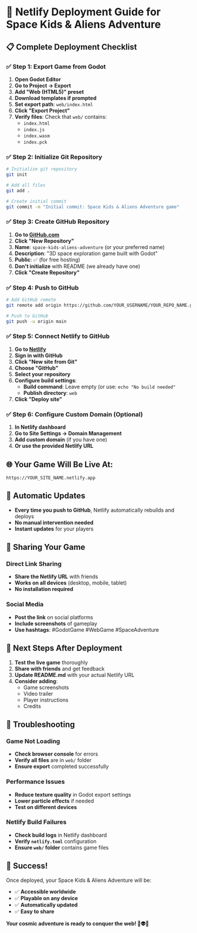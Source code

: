 # 🚀 Netlify Deployment Guide for Space Kids & Aliens Adventure

## 📋 Complete Deployment Checklist

### ✅ Step 1: Export Game from Godot
1. **Open Godot Editor**
2. **Go to Project → Export**
3. **Add "Web (HTML5)" preset**
4. **Download templates if prompted**
5. **Set export path**: `web/index.html`
6. **Click "Export Project"**
7. **Verify files**: Check that `web/` contains:
   - `index.html`
   - `index.js`
   - `index.wasm`
   - `index.pck`

### ✅ Step 2: Initialize Git Repository
```bash
# Initialize git repository
git init

# Add all files
git add .

# Create initial commit
git commit -m "Initial commit: Space Kids & Aliens Adventure game"
```

### ✅ Step 3: Create GitHub Repository
1. **Go to [GitHub.com](https://github.com)**
2. **Click "New Repository"**
3. **Name**: `space-kids-aliens-adventure` (or your preferred name)
4. **Description**: "3D space exploration game built with Godot"
5. **Public**: ✅ (for free hosting)
6. **Don't initialize** with README (we already have one)
7. **Click "Create Repository"**

### ✅ Step 4: Push to GitHub
```bash
# Add GitHub remote
git remote add origin https://github.com/YOUR_USERNAME/YOUR_REPO_NAME.git

# Push to GitHub
git push -u origin main
```

### ✅ Step 5: Connect Netlify to GitHub
1. **Go to [Netlify](https://app.netlify.com/signup/start/connect/repos)**
2. **Sign in with GitHub**
3. **Click "New site from Git"**
4. **Choose "GitHub"**
5. **Select your repository**
6. **Configure build settings**:
   - **Build command**: Leave empty (or use: `echo "No build needed"`
   - **Publish directory**: `web`
7. **Click "Deploy site"**

### ✅ Step 6: Configure Custom Domain (Optional)
1. **In Netlify dashboard**
2. **Go to Site Settings → Domain Management**
3. **Add custom domain** (if you have one)
4. **Or use the provided Netlify URL**

## 🌐 Your Game Will Be Live At:
`https://YOUR_SITE_NAME.netlify.app`

## 🔄 Automatic Updates
- **Every time you push to GitHub**, Netlify automatically rebuilds and deploys
- **No manual intervention needed**
- **Instant updates** for your players

## 📱 Sharing Your Game

### Direct Link Sharing
- **Share the Netlify URL** with friends
- **Works on all devices** (desktop, mobile, tablet)
- **No installation required**

### Social Media
- **Post the link** on social platforms
- **Include screenshots** of gameplay
- **Use hashtags**: #GodotGame #WebGame #SpaceAdventure

## 🎯 Next Steps After Deployment

1. **Test the live game** thoroughly
2. **Share with friends** and get feedback
3. **Update README.md** with your actual Netlify URL
4. **Consider adding**:
   - Game screenshots
   - Video trailer
   - Player instructions
   - Credits

## 🔧 Troubleshooting

### Game Not Loading
- **Check browser console** for errors
- **Verify all files** are in `web/` folder
- **Ensure export** completed successfully

### Performance Issues
- **Reduce texture quality** in Godot export settings
- **Lower particle effects** if needed
- **Test on different devices**

### Netlify Build Failures
- **Check build logs** in Netlify dashboard
- **Verify `netlify.toml`** configuration
- **Ensure `web/` folder** contains game files

## 🎉 Success!

Once deployed, your Space Kids & Aliens Adventure will be:
- ✅ **Accessible worldwide**
- ✅ **Playable on any device**
- ✅ **Automatically updated**
- ✅ **Easy to share**

**Your cosmic adventure is ready to conquer the web! 🌌👽🚀**
